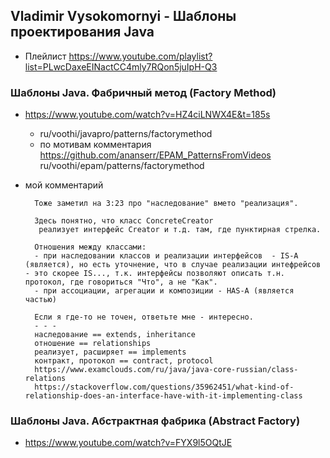 Vladimir Vysokomornyi - Шаблоны проектирования Java
---
- Плейлист 
https://www.youtube.com/playlist?list=PLwcDaxeEINactCC4mly7RQon5juIpH-Q3

### Шаблоны Java. Фабричный метод (Factory Method)
- https://www.youtube.com/watch?v=HZ4ciLNWX4E&t=185s
  - ru/voothi/javapro/patterns/factorymethod
  - по мотивам комментария  
https://github.com/ananserr/EPAM_PatternsFromVideos  
ru/voothi/epam/patterns/factorymethod
- мой комментарий

        Тоже заметил на 3:23 про "наследование" вмето "реализация". 
        
        Здесь понятно, что класс ConcreteCreator
         реализует интерфейс Creator и т.д. там, где пунктирная стрелка.
        
        Отношения между классами:
        - при наследовании классов и реализации интерфейсов  - IS-A (является), но есть уточнение, что в случае реализации интефрейсов - это скорее IS..., т.к. интерфейсы позволяют описать т.н. протокол, где говориться "Что", а не "Как".
        - при ассоциации, агрегации и композиции - HAS-A (является частью)
        
        Если я где-то не точен, ответьте мне - интересно.
        - - -
        наследование == extends, inheritance
        отношение == relationships
        реализует, расширяет == implements
        контракт, протокол == contract, protocol
        https://www.examclouds.com/ru/java/java-core-russian/class-relations
        https://stackoverflow.com/questions/35962451/what-kind-of-relationship-does-an-interface-have-with-it-implementing-class
        
### Шаблоны Java. Абстрактная фабрика (Abstract Factory)
- https://www.youtube.com/watch?v=FYX9l5OQtJE

